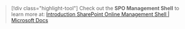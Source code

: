 > [!div class="highlight-tool"] 
> Check out the **SPO Management Shell** to learn more at: [Introduction SharePoint Online Management Shell | Microsoft Docs](https://docs.microsoft.com/powershell/sharepoint/sharepoint-online/introduction-sharepoint-online-management-shell)